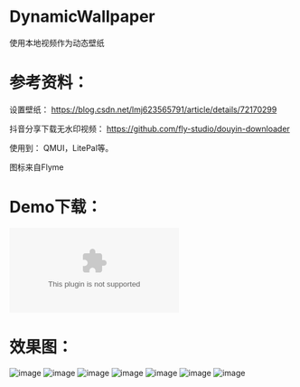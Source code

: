 # DynamicWallpaper

使用本地视频作为动态壁纸

# 参考资料：

设置壁纸：
https://blog.csdn.net/lmj623565791/article/details/72170299

抖音分享下载无水印视频：
https://github.com/fly-studio/douyin-downloader

使用到：
QMUI，LitePal等。

图标来自Flyme

# Demo下载：

![apk](https://github.com/theoneee/DynamicWallpaper/raw/master/resource/wallpaper_release_1.3.0.apk)


# 效果图：

![image](https://github.com/theoneee/DynamicWallpaper/raw/master/resource/preview1.jpg)
![image](https://github.com/theoneee/DynamicWallpaper/raw/master/resource/preview2.jpg)
![image](https://github.com/theoneee/DynamicWallpaper/raw/master/resource/preview3.jpg)
![image](https://github.com/theoneee/DynamicWallpaper/raw/master/resource/preview4.jpg)
![image](https://github.com/theoneee/DynamicWallpaper/raw/master/resource/preview5.jpg)
![image](https://github.com/theoneee/DynamicWallpaper/raw/master/resource/preview6.jpg)
![image](https://github.com/theoneee/DynamicWallpaper/raw/master/resource/preview7.jpg)


